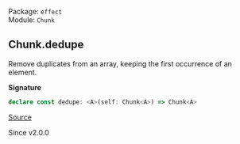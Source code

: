 Package: `effect`<br />
Module: `Chunk`<br />

## Chunk.dedupe

Remove duplicates from an array, keeping the first occurrence of an element.

**Signature**

```ts
declare const dedupe: <A>(self: Chunk<A>) => Chunk<A>
```

[Source](https://github.com/Effect-TS/effect/tree/main/packages/effect/src/Chunk.ts#L1179)

Since v2.0.0